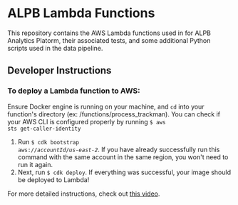 # ALPB Lambda Functions
This repository contains the AWS Lambda functions used in for ALPB Analytics Platorm, their associated tests, and some additional Python scripts used in the data pipeline.

## Developer Instructions
### To deploy a Lambda function to AWS:
Ensure Docker engine is running on your machine, and <code>cd</code> into your function's directory (ex: /functions/process_trackman). You can check if your AWS CLI is configured properly by running <code>$ aws sts get-caller-identity</code>
1. Run <code>$ cdk bootstrap aws://*accountId*/*us-east-2*</code>. If you have already successfully run this command with the same account in the same region, you won't need to run it again.
2. Next, run <code>$ cdk deploy</code>. If everything was successful, your image should be deployed to Lambda!

For more detailed instructions, check out [this video](https://www.youtube.com/watch?v=wbsbXfkv47A&t=431s).

